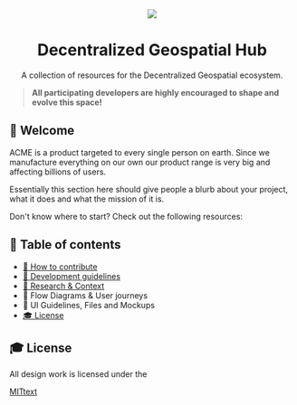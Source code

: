 <div align="center">
<a href="https://en.wikipedia.org/wiki/Acme_Corporation"><img src="https://i.imgur.com/C3riAXH.png" /></a>
  <h1>Decentralized Geospatial Hub</h1>
  <p>A collection of resources for the Decentralized Geospatial ecosystem.</p>
</div>

> **All participating developers are highly encouraged to shape and evolve this space!**

## 👋 Welcome

ACME is a product targeted to every single person on earth. Since we manufacture everything on our own our product range is very big and affecting billions of users.

Essentially this section here should give people a blurb about your project, what it does and what the mission of it is.

Don't know where to start? Check out the following resources:

## 📖 Table of contents

- [🚢 How to contribute](./docs/contribute/contributing-guidelines.md)
- [💅 Development guidelines](./docs/style-guidelines.md)
- [🔬 Research & Context](https://github.com/DecentralizedGeo/research)
- 🔀 Flow Diagrams & User journeys
- 🚀 UI Guidelines, Files and Mockups
- [🎓 License](#-license)

## 🎓 License

All design work is licensed under the

[MIT](https://mit-license.org/)[text](README.md)
